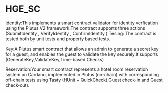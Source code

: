 # HGE_SC
Identity:This implements a smart contract validator for identity verfication using the Plutus V2 framework.The contract supports three actions (SubmitIdentity , VerifyIdentity , ConfirmIdentity )
Tesing: The contract is tested both by unit tests and property based tests.


Key:A Plutus smart contract that allows an admin to generate a secret key for a guest, and enables the guest to validate the key securely.It supports (GenerateKey,ValidateKey,Time-based Checks)


Reservation:Your smart contract represents a hotel room reservation system on Cardano, implemented in Plutus (on-chain) with corresponding off-chain tests using Tasty (HUnit + QuickCheck).Guest check-in and Guest check-out).

